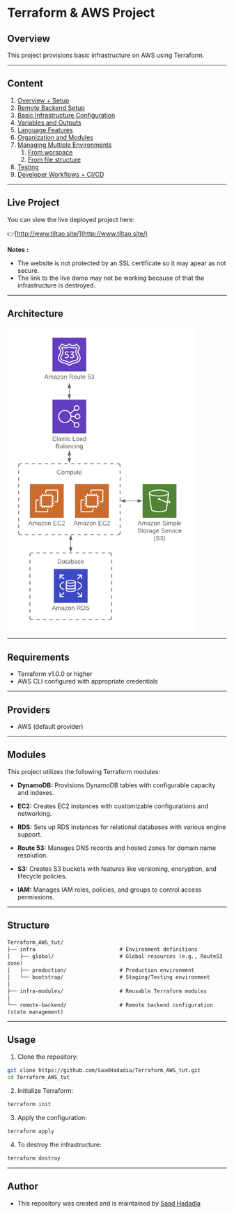 # Terraform & AWS Project

## Overview

This project provisions basic infrastructure on AWS using Terraform.

---

## Content

1. [Overview + Setup](https://github.com/SaadHadadia/Terraform_AWS_tut/tree/first-instance)
1. [Remote Backend Setup](https://github.com/SaadHadadia/Terraform_AWS_tut/tree/remote-backend)
1. [Basic Infrastructure Configuration](https://github.com/SaadHadadia/Terraform_AWS_tut/tree/infra-basic-setup)
1. [Variables and Outputs](https://github.com/SaadHadadia/Terraform_AWS_tut/tree/vars_outputs)
1. [Language Features](https://github.com/SaadHadadia/Terraform_AWS_tut/tree/lang-features)
1. [Organization and Modules](https://github.com/SaadHadadia/Terraform_AWS_tut/tree/org-mods)
1. [Managing Multiple Environments]()
    1. [From worspace](https://github.com/SaadHadadia/Terraform_AWS_tut/tree/env-mgmt/workspaces)
    1. [From file structure](https://github.com/SaadHadadia/Terraform_AWS_tut/tree/env-mgmt/file-structure)
1. [Testing]()
1. [Developer Workflows + CI/CD]()

---

## Live Project

You can view the live deployed project here:

👉[http://www.tiltao.site/](http://www.tiltao.site/)

**Notes :**
- The website is not protected by an SSL certificate so it may apear as not secure.
- The link to the live demo may not be working because of that the infrastructure is destroyed.

---

## Architecture
![](architecture.png)

---

## Requirements

- Terraform v1.0.0 or higher
- AWS CLI configured with appropriate credentials

---

## Providers

- AWS (default provider)

---

## Modules
This project utilizes the following Terraform modules:

- **DynamoDB:** Provisions DynamoDB tables with configurable capacity and indexes.

- **EC2:** Creates EC2 instances with customizable configurations and networking.
- **RDS:**  Sets up RDS instances for relational databases with various engine support.
- **Route 53:** Manages DNS records and hosted zones for domain name resolution.
- **S3:** Creates S3 buckets with features like versioning, encryption, and lifecycle policies.
- **IAM:** Manages IAM roles, policies, and groups to control access permissions.

---

## Structure

```
Terraform_AWS_tut/
├── infra                           # Environment definitions
│   ├── global/                     # Global resources (e.g., Route53 zone)
│   ├── production/                 # Production environment
│   └── bootstrap/                  # Staging/Testing environment
│
├── infra-modules/                  # Reusable Terraform modules
│
└── remote-backend/                 # Remote backend configuration (state management)
```

---

## Usage

1. Clone the repository:

```bash
git clone https://github.com/SaadHadadia/Terraform_AWS_tut.git
cd Terraform_AWS_tut
```

2. Initialize Terraform:

```bash
terraform init
```

3. Apply the configuration:

```bash
terraform apply
```

4. To destroy the infrastructure:

```bash
terraform destroy
```

---

## Author
* This repository was created and is maintained by [Saad Hadadia](https://github.com/SaadHadadia/)
